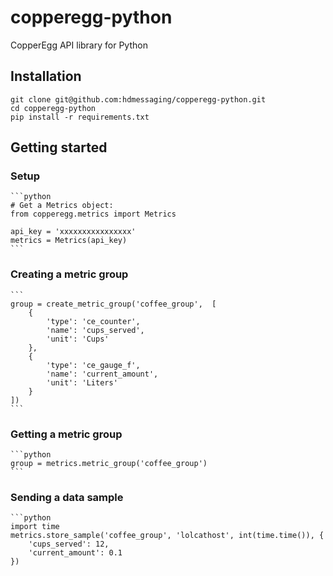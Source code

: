# copperegg-python

CopperEgg API library for Python

## Installation

```
git clone git@github.com:hdmessaging/copperegg-python.git
cd copperegg-python
pip install -r requirements.txt
```

## Getting started

### Setup

    ```python
    # Get a Metrics object:
    from copperegg.metrics import Metrics

    api_key = 'xxxxxxxxxxxxxxxx'
    metrics = Metrics(api_key)
    ```

### Creating a metric group

    ```
    group = create_metric_group('coffee_group',  [
        {
            'type': 'ce_counter',
            'name': 'cups_served',
            'unit': 'Cups'
        },
        {
            'type': 'ce_gauge_f',
            'name': 'current_amount',
            'unit': 'Liters'
        }
    ])
    ```

### Getting a metric group

    ```python
    group = metrics.metric_group('coffee_group')
    ```

### Sending a data sample

    ```python
    import time
    metrics.store_sample('coffee_group', 'lolcathost', int(time.time()), {
        'cups_served': 12,
        'current_amount': 0.1
    })
